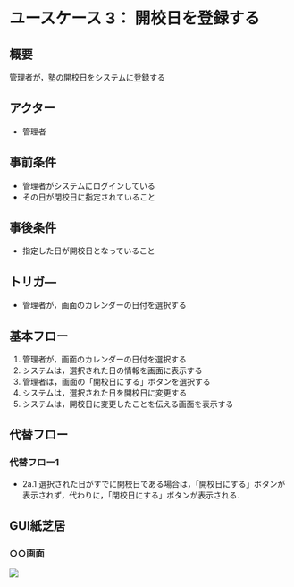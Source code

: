 # ユースケース 3： 開校日を登録する

## 概要
管理者が，塾の開校日をシステムに登録する

## アクター
- 管理者

## 事前条件
- 管理者がシステムにログインしている
- その日が閉校日に指定されていること

## 事後条件
- 指定した日が開校日となっていること

## トリガ―
- 管理者が，画面のカレンダーの日付を選択する

## 基本フロー
1. 管理者が，画面のカレンダーの日付を選択する
1. システムは，選択された日の情報を画面に表示する
1. 管理者は，画面の「開校日にする」ボタンを選択する
1. システムは，選択された日を開校日に変更する
1. システムは，開校日に変更したことを伝える画面を表示する

## 代替フロー
### 代替フロー1
- 2a.1 選択された日がすでに開校日である場合は，「開校日にする」ボタンが表示されず，代わりに，「閉校日にする」ボタンが表示される．

## GUI紙芝居
### ○○画面
<img src="gamen1.png">